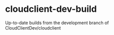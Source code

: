 # cloudclient-dev-build
Up-to-date builds from the development branch of CloudClientDev/cloudclient
